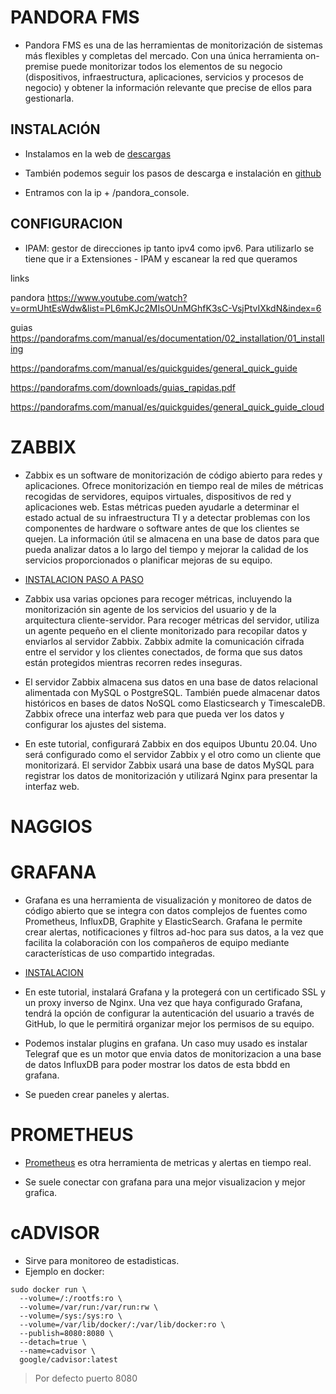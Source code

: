 # PANDORA FMS  

+ Pandora FMS es una de las herramientas de monitorización de sistemas más flexibles y completas del mercado. Con una única herramienta on-premise puede monitorizar todos los elementos de su negocio (dispositivos, infraestructura, aplicaciones, servicios y procesos de negocio) y obtener la información relevante que precise de ellos para gestionarla.

## INSTALACIÓN  

+ Instalamos en la web de [descargas](https://pandorafms.com/es/descargas-pandora-fms/)  

+ También podemos seguir los pasos de descarga e instalación en [github](https://github.com/pandorafms/pandorafms)  

+ Entramos con la ip + /pandora_console.  

## CONFIGURACION

- IPAM: gestor de direcciones ip tanto ipv4 como ipv6. Para utilizarlo se tiene que ir a Extensiones - IPAM y escanear la red que queramos


links

pandora
https://www.youtube.com/watch?v=ormUhtEsWdw&list=PL6mKJc2MIsOUnMGhfK3sC-VsjPtvIXkdN&index=6

guias
https://pandorafms.com/manual/es/documentation/02_installation/01_installing

https://pandorafms.com/manual/es/quickguides/general_quick_guide

https://pandorafms.com/downloads/guias_rapidas.pdf

https://pandorafms.com/manual/es/quickguides/general_quick_guide_cloud






















# ZABBIX  

+ Zabbix es un software de monitorización de código abierto para redes y aplicaciones. Ofrece monitorización en tiempo real de miles de métricas recogidas de servidores, equipos virtuales, dispositivos de red y aplicaciones web. Estas métricas pueden ayudarle a determinar el estado actual de su infraestructura TI y a detectar problemas con los componentes de hardware o software antes de que los clientes se quejen. La información útil se almacena en una base de datos para que pueda analizar datos a lo largo del tiempo y mejorar la calidad de los servicios proporcionados o planificar mejoras de su equipo.  

+ [INSTALACION PASO A PASO](https://www.digitalocean.com/community/tutorials/how-to-install-and-configure-zabbix-to-securely-monitor-remote-servers-on-ubuntu-20-04-es)  

+ Zabbix usa varias opciones para recoger métricas, incluyendo la monitorización sin agente de los servicios del usuario y de la arquitectura cliente-servidor. Para recoger métricas del servidor, utiliza un agente pequeño en el cliente monitorizado para recopilar datos y enviarlos al servidor Zabbix. Zabbix admite la comunicación cifrada entre el servidor y los clientes conectados, de forma que sus datos están protegidos mientras recorren redes inseguras.

+ El servidor Zabbix almacena sus datos en una base de datos relacional alimentada con MySQL o PostgreSQL. También puede almacenar datos históricos en bases de datos NoSQL como Elasticsearch y TimescaleDB. Zabbix ofrece una interfaz web para que pueda ver los datos y configurar los ajustes del sistema.  

+ En este tutorial, configurará Zabbix en dos equipos Ubuntu 20.04. Uno será configurado como el servidor Zabbix y el otro como un cliente que monitorizará. El servidor Zabbix usará una base de datos MySQL para registrar los datos de monitorización y utilizará Nginx para presentar la interfaz web.  

# NAGGIOS  

# GRAFANA  

+ Grafana es una herramienta de visualización y monitoreo de datos de código abierto que se integra con datos complejos de fuentes como Prometheus, InfluxDB, Graphite y ElasticSearch. Grafana le permite crear alertas, notificaciones y filtros ad-hoc para sus datos, a la vez que facilita la colaboración con los compañeros de equipo mediante características de uso compartido integradas.  

+ [INSTALACION](https://www.digitalocean.com/community/tutorials/how-to-install-and-secure-grafana-on-ubuntu-20-04-es)  

+ En este tutorial, instalará Grafana y la protegerá con un certificado SSL y un proxy inverso de Nginx. Una vez que haya configurado Grafana, tendrá la opción de configurar la autenticación del usuario a través de GitHub, lo que le permitirá organizar mejor los permisos de su equipo.  

+ Podemos instalar plugins en grafana. Un caso muy usado es instalar Telegraf que es un motor que envia datos de monitorizacion a una base de datos InfluxDB para poder mostrar los datos de esta bbdd en grafana.  

+ Se pueden crear paneles y alertas.  


# PROMETHEUS

+ [Prometheus](https://prometheus.io/) es otra herramienta de metricas y alertas en tiempo real.  

+ Se suele conectar con grafana para una mejor visualizacion y mejor grafica.  


# cADVISOR  

+ Sirve para monitoreo de estadisticas.  
+ Ejemplo en docker:  
```
sudo docker run \
  --volume=/:/rootfs:ro \
  --volume=/var/run:/var/run:rw \
  --volume=/sys:/sys:ro \
  --volume=/var/lib/docker/:/var/lib/docker:ro \
  --publish=8080:8080 \
  --detach=true \
  --name=cadvisor \
  google/cadvisor:latest
```  
> Por defecto puerto 8080  

